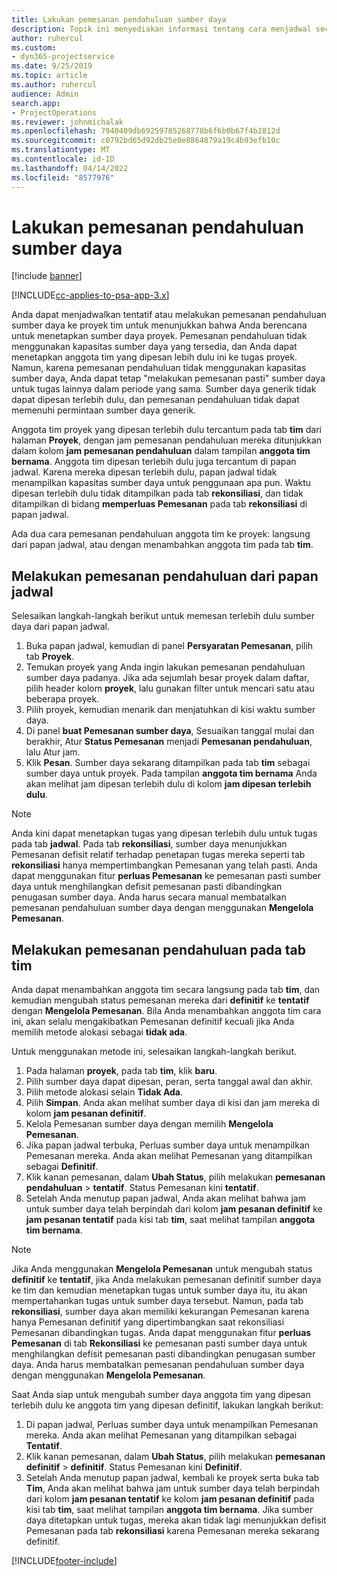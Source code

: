 ```yaml
---
title: Lakukan pemesanan pendahuluan sumber daya
description: Topik ini menyediakan informasi tentang cara menjadwal secara tentatif atau pemesanan pendahuluan anggota tim proyek.
author: ruhercul
ms.custom:
- dyn365-projectservice
ms.date: 9/25/2019
ms.topic: article
ms.author: ruhercul
audience: Admin
search.app:
- ProjectOperations
ms.reviewer: johnmichalak
ms.openlocfilehash: 7940409db69259785268778b6f6b0b67f4b2812d
ms.sourcegitcommit: c0792bd65d92db25e0e8864879a19c4b93efb10c
ms.translationtype: MT
ms.contentlocale: id-ID
ms.lasthandoff: 04/14/2022
ms.locfileid: "8577976"
---
```

# <a name="soft-book-a-resource"></a>Lakukan pemesanan pendahuluan sumber daya

[!include [banner](../includes/psa-now-project-operations.md)]

[!INCLUDE[cc-applies-to-psa-app-3.x](../includes/cc-applies-to-psa-app-3x.md)]

Anda dapat menjadwalkan tentatif atau melakukan pemesanan pendahuluan sumber daya ke proyek tim untuk menunjukkan bahwa Anda berencana untuk menetapkan sumber daya proyek. Pemesanan pendahuluan tidak menggunakan kapasitas sumber daya yang tersedia, dan Anda dapat menetapkan anggota tim yang dipesan lebih dulu ini ke tugas proyek. Namun, karena pemesanan pendahuluan tidak menggunakan kapasitas sumber daya, Anda dapat tetap "melakukan pemesanan pasti" sumber daya untuk tugas lainnya dalam periode yang sama. Sumber daya generik tidak dapat dipesan terlebih dulu, dan pemesanan pendahuluan tidak dapat memenuhi permintaan sumber daya generik.

Anggota tim proyek yang dipesan terlebih dulu tercantum pada tab **tim** dari halaman **Proyek**, dengan jam pemesanan pendahuluan mereka ditunjukkan dalam kolom **jam pemesanan pendahuluan** dalam tampilan **anggota tim bernama**. Anggota tim dipesan terlebih dulu juga tercantum di papan jadwal. Karena mereka dipesan terlebih dulu, papan jadwal tidak menampilkan kapasitas sumber daya untuk penggunaan apa pun. Waktu dipesan terlebih dulu tidak ditampilkan pada tab **rekonsiliasi**, dan tidak ditampilkan di bidang **memperluas Pemesanan** pada tab **rekonsiliasi** di papan jadwal. 

Ada dua cara pemesanan pendahuluan anggota tim ke proyek: langsung dari papan jadwal, atau dengan menambahkan anggota tim pada tab **tim**. 

## <a name="soft-book-from-the-schedule-board"></a>Melakukan pemesanan pendahuluan dari papan jadwal
Selesaikan langkah-langkah berikut untuk memesan terlebih dulu sumber daya dari papan jadwal. 

1. Buka papan jadwal, kemudian di panel **Persyaratan Pemesanan**, pilih tab **Proyek**.
2. Temukan proyek yang Anda ingin lakukan pemesanan pendahuluan sumber daya padanya. Jika ada sejumlah besar proyek dalam daftar, pilih header kolom **proyek**, lalu gunakan filter untuk mencari satu atau beberapa proyek.
3. Pilih proyek, kemudian menarik dan menjatuhkan di kisi waktu sumber daya.
5. Di panel **buat Pemesanan sumber daya**, Sesuaikan tanggal mulai dan berakhir, Atur **Status Pemesanan** menjadi **Pemesanan pendahuluan**, lalu Atur jam. 
6. Klik **Pesan**. Sumber daya sekarang ditampilkan pada tab **tim** sebagai sumber daya untuk proyek. Pada tampilan **anggota tim bernama** Anda akan melihat jam dipesan terlebih dulu di kolom **jam dipesan terlebih dulu**.

> [!NOTE]
> Anda kini dapat menetapkan tugas yang dipesan terlebih dulu untuk tugas pada tab **jadwal**. Pada tab **rekonsiliasi**, sumber daya menunjukkan Pemesanan defisit relatif terhadap penetapan tugas mereka seperti tab **rekonsiliasi** hanya mempertimbangkan Pemesanan yang telah pasti. Anda dapat menggunakan fitur **perluas Pemesanan** ke pemesanan pasti sumber daya untuk menghilangkan defisit pemesanan pasti dibandingkan penugasan sumber daya. Anda harus secara manual membatalkan pemesanan pendahuluan sumber daya dengan menggunakan **Mengelola Pemesanan**.

## <a name="soft-book-on-the-team-tab"></a>Melakukan pemesanan pendahuluan pada tab tim

Anda dapat menambahkan anggota tim secara langsung pada tab **tim**, dan kemudian mengubah status pemesanan mereka dari **definitif** ke **tentatif** dengan **Mengelola Pemesanan**. Bila Anda menambahkan anggota tim cara ini, akan selalu mengakibatkan Pemesanan definitif kecuali jika Anda memilih metode alokasi sebagai **tidak ada**.

Untuk menggunakan metode ini, selesaikan langkah-langkah berikut.

1. Pada halaman **proyek**, pada tab **tim**, klik **baru**.
2. Pilih sumber daya dapat dipesan, peran, serta tanggal awal dan akhir.
3. Pilih metode alokasi selain **Tidak Ada**.
4. Pilih **Simpan**. Anda akan melihat sumber daya di kisi dan jam mereka di kolom **jam pesanan definitif**.
5. Kelola Pemesanan sumber daya dengan memilih **Mengelola Pemesanan**.
6. Jika papan jadwal terbuka, Perluas sumber daya untuk menampilkan Pemesanan mereka. Anda akan melihat Pemesanan yang ditampilkan sebagai **Definitif**.
7. Klik kanan pemesanan, dalam **Ubah Status**, pilih melakukan **pemesanan pendahuluan** \> **tentatif**. Status Pemesanan kini **tentatif**.
8. Setelah Anda menutup papan jadwal, Anda akan melihat bahwa jam untuk sumber daya telah berpindah dari kolom **jam pesanan definitif** ke **jam pesanan tentatif** pada kisi tab **tim**, saat melihat tampilan **anggota tim bernama**.

> [!NOTE]
> Jika Anda menggunakan **Mengelola Pemesanan** untuk mengubah status **definitif** ke **tentatif**, jika Anda melakukan pemesanan definitif sumber daya ke tim dan kemudian menetapkan tugas untuk sumber daya itu, itu akan mempertahankan tugas untuk sumber daya tersebut. Namun, pada tab **rekonsiliasi**, sumber daya akan memiliki kekurangan Pemesanan karena hanya Pemesanan definitif yang dipertimbangkan saat rekonsiliasi Pemesanan dibandingkan tugas. Anda dapat menggunakan fitur **perluas Pemesanan** di tab **Rekonsiliasi** ke pemesanan pasti sumber daya untuk menghilangkan defisit pemesanan pasti dibandingkan penugasan sumber daya. Anda harus membatalkan pemesanan pendahuluan sumber daya dengan menggunakan **Mengelola Pemesanan**.

Saat Anda siap untuk mengubah sumber daya anggota tim yang dipesan terlebih dulu ke anggota tim yang dipesan definitif, lakukan langkah berikut:

1. Di papan jadwal, Perluas sumber daya untuk menampilkan Pemesanan mereka. Anda akan melihat Pemesanan yang ditampilkan sebagai **Tentatif**.
2. Klik kanan pemesanan, dalam **Ubah Status**, pilih melakukan **pemesanan definitif** \> **definitif**. Status Pemesanan kini **Definitif**.
3. Setelah Anda menutup papan jadwal, kembali ke proyek serta buka tab **Tim**, Anda akan melihat bahwa jam untuk sumber daya telah berpindah dari kolom **jam pesanan tentatif** ke kolom **jam pesanan definitif** pada kisi tab **tim**, saat melihat tampilan **anggota tim bernama**. Jika sumber daya ditetapkan untuk tugas, mereka akan tidak lagi menunjukkan defisit Pemesanan pada tab **rekonsiliasi** karena Pemesanan mereka sekarang definitif.



[!INCLUDE[footer-include](../includes/footer-banner.md)]
